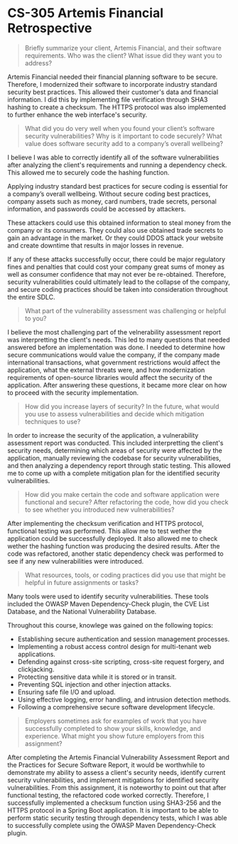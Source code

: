 # CS-305 Artemis Financial Retrospective

> Briefly summarize your client, Artemis Financial, and their software requirements. Who was the client? What issue did they want you to address?

Artemis Financial needed their financial planning software to be secure. Therefore, I modernized their software to incorporate industry standard security best practices. This allowed their customer's data and financial information. I did this by implementing file verification through SHA3 hashing to create a checksum. The HTTPS protocol was also implemented to further enhance the web interface's security.

> What did you do very well when you found your client’s software security vulnerabilities? Why is it important to code securely? What value does software security add to a company’s overall wellbeing?

I believe I was able to correctly identify all of the software vulnerabilities after analyzing the client's requirements and running a dependency check. This allowed me to securely code the hashing function.

Applying industry standard best practices for secure coding is essential for a company’s overall wellbeing. Without secure coding best practices, company assets such as money, card numbers, trade secrets, personal information, and passwords could be accessed by attackers. 

These attackers could use this obtained information to steal money from the company or its consumers. They could also use obtained trade secrets to gain an advantage in the market. Or they could DDOS attack your website and create downtime that results in major losses in revenue.

If any of these attacks successfully occur, there could be major regulatory fines and penalties that could cost your company great sums of money as well as consumer confidence that may not ever be re-obtained. Therefore, security vulnerabilities could ultimately lead to the collapse of the company, and secure coding practices should be taken into consideration throughout the entire SDLC.

> What part of the vulnerability assessment was challenging or helpful to you?

I believe the most challenging part of the velnerability assessment report was interpretting the client's needs. This led to many questions that needed answered before an implementation was done. I needed to determine how secure communications would value the company, if the company made international transactions, what government restrictions would affect the application, what the external threats were, and how modernization requirements of open-source libraries would affect the security of the application. After answering these questions, it became more clear on how to proceed with the security implementation.

> How did you increase layers of security? In the future, what would you use to assess vulnerabilities and decide which mitigation techniques to use?

In order to increase the security of the application, a vulnerability assessment report was conducted. This included interpretting the client's security needs, determining which areas of security were affected by the application, manually reviewing the codebase for security vulnerabilities, and then analyzing a dependency report through static testing. This allowed me to come up with a complete mitigation plan for the identified security vulnerabilities.

> How did you make certain the code and software application were functional and secure? After refactoring the code, how did you check to see whether you introduced new vulnerabilities?

After implementing the checksum verification and HTTPS protocol, functional testing was performed. This allow me to test wether the application could be successfully deployed. It also allowed me to check wether the hashing function was producing the desired results. After the code was refactored, another static dependency check was performed to see if any new vulnerabilities were introduced.

> What resources, tools, or coding practices did you use that might be helpful in future assignments or tasks?

Many tools were used to identify security vulnerabilities. These tools included the OWASP Maven Dependency-Check plugin, the CVE List Database, and the National Vulnerability Database. 

Throughout this course, knowlege was gained on the following topics:

* Establishing secure authentication and session management processes.
* Implementing a robust access control design for multi-tenant web applications.
* Defending against cross-site scripting, cross-site request forgery, and clickjacking.
* Protecting sensitive data while it is stored or in transit.
* Preventing SQL injection and other injection attacks.
* Ensuring safe file I/O and upload.
* Using effective logging, error handling, and intrusion detection methods.
* Following a comprehensive secure software development lifecycle.

> Employers sometimes ask for examples of work that you have successfully completed to show your skills, knowledge, and experience. What might you show future employers from this assignment?

After completing the Artemis Financial Vulnerability Assessment Report and the Practices for Secure Software Report, it would be worthwhile to demonstrate my ability to assess a client's security needs, identify current security vulnerabilities, and implement mitigations for identified security vulnerabilities. From this assignment, it is noteworthy to point out that after functional testing, the refactored code worked correctly. Therefore, I successfully implemented a checksum function using SHA3-256 and the HTTPS protocol in a Spring Boot application. It is important to be able to perform static security testing through dependency tests, which I was able to successfully complete using the OWASP Maven Dependency-Check plugin.
